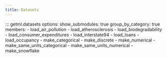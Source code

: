 ```yaml
---
title: Datasets
---
```


::: getml.datasets
    options:
      show_submodules: true
      group_by_category: true
      members:
        - load_air_pollution
        - load_atherosclerosis
        - load_biodegradability
        - load_consumer_expenditures
        - load_interstate94
        - load_loans
        - load_occupancy
        - make_categorical
        - make_discrete
        - make_numerical
        - make_same_units_categorical
        - make_same_units_numerical
        - make_snowflake
